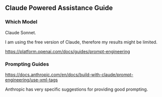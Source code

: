## Claude Powered Assistance Guide

### Which Model

Claude Sonnet.

I am using the free version of Claude, therefore my results might be limited.

https://platform.openai.com/docs/guides/prompt-engineering

### Prompting Guides

https://docs.anthropic.com/en/docs/build-with-claude/prompt-engineering/use-xml-tags

Anthropic has very specific suggestions for providing good prompting.